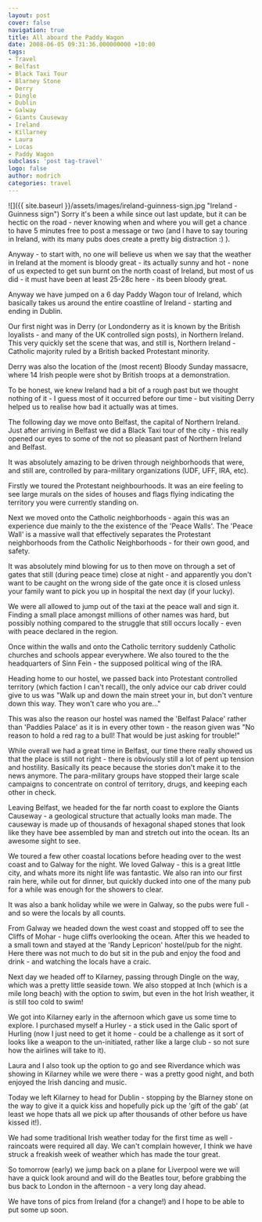 ```yaml
---
layout: post
cover: false
navigation: true
title: All aboard the Paddy Wagon
date: 2008-06-05 09:31:36.000000000 +10:00
tags: 
- Travel
- Belfast
- Black Taxi Tour
- Blarney Stone
- Derry
- Dingle
- Dublin
- Galway
- Giants Causeway
- Ireland
- Killarney
- Laura
- Lucas
- Paddy Wagon
subclass: 'post tag-travel'
logo: false
author: modrich
categories: travel
---
```

![]({{ site.baseurl }}/assets/images/ireland-guinness-sign.jpg "Ireland - Guinness sign")
Sorry it's been a while since out last update, but it can be hectic on the road - never knowing when and where you will get a chance to have 5 minutes free to post a message or two (and I have to say touring in Ireland, with its many pubs does create a pretty big distraction :) ).

Anyway - to start with, no one will believe us when we say that the weather in Ireland at the moment is bloody great - its actually sunny and hot - none of us expected to get sun burnt on the north coast of Ireland, but most of us did - it must have been at least 25-28c here - its been bloody great.

Anyway we have jumped on a 6 day Paddy Wagon tour of Ireland, which basically takes us around the entire coastline of Ireland - starting and ending in Dublin.

Our first night was in Derry (or Londonderry as it is known by the British loyalists - and many of the UK controlled sign posts), in Northern Ireland. This very quickly set the scene that was, and still is, Northern Ireland - Catholic majority ruled by a British backed Protestant minority.

Derry was also the location of the (most recent) Bloody Sunday massacre, where 14 Irish people were shot by British troops at a demonstration.

To be honest, we knew Ireland had a bit of a rough past but we thought nothing of it - I guess most of it occurred before our time - but visiting Derry helped us to realise how bad it actually was at times.

The following day we move onto Belfast, the capital of Northern Ireland. Just after arriving in Belfast we did a Black Taxi tour of the city - this really opened our eyes to some of the not so pleasant past of Northern Ireland and Belfast.

It was absolutely amazing to be driven through neighborhoods that were, and still are, controlled by para-military organizations (UDF, UFF, IRA, etc).

Firstly we toured the Protestant neighbourhoods. It was an eire feeling to see large murals on the sides of houses and flags flying indicating the territory you were currently standing on.

Next we moved onto the Catholic neighborhoods - again this was an experience due mainly to the the existence of the 'Peace Walls'. The 'Peace Wall' is a massive wall that effectively separates the Protestant neighborhoods from the Catholic Neighborhoods - for their own good, and safety.

It was absolutely mind blowing for us to then move on through a set of gates that still (during peace time) close at night - and apparently you don't want to be caught on the wrong side of the gate once it is closed unless your family want to pick you up in hospital the next day (if your lucky).

We were all allowed to jump out of the taxi at the peace wall and sign it. Finding a small place amongst millions of other names was hard, but possibly nothing compared to the struggle that still occurs locally - even with peace declared in the region.

Once within the walls and onto the Catholic territory suddenly Catholic churches and schools appear everywhere. We also toured to the the headquarters of Sinn Fein - the supposed political wing of the IRA.

Heading home to our hostel, we passed back into Protestant controlled territory (which faction I can't recall), the only advice our cab driver could give to us was "Walk up and down the main street your in, but don't venture down this way. They won't care who you are..."

This was also the reason our hostel was named the 'Belfast Palace' rather than 'Paddies Palace' as it is in every other town - the reason given was "No reason to hold a red rag to a bull! That would be just asking for trouble!"

While overall we had a great time in Belfast, our time there really showed us that the place is still not right - there is obviously still a lot of pent up tension and hostility. Basically its peace because the stories don't make it to the news anymore. The para-military groups have stopped their large scale campaigns to concentrate on control of territory, drugs, and keeping each other in check.

Leaving Belfast, we headed for the far north coast to explore the Giants Causeway - a geological structure that actually looks man made. The causeway is made up of thousands of hexagonal shaped stones that look like they have bee assembled by man and stretch out into the ocean. Its an awesome sight to see.

We toured a few other coastal locations before heading over to the west coast and to Galway for the night. We loved Galway - this is a great little city, and whats more its night life was fantastic. We also ran into our first rain here, while out for dinner, but quickly ducked into one of the many pub for a while was enough for the showers to clear.

It was also a bank holiday while we were in Galway, so the pubs were full - and so were the locals by all counts.

From Galway we headed down the west coast and stopped off to see the Cliffs of Mohar - huge cliffs overlooking the ocean. After this we headed to a small town and stayed at the 'Randy Lepricon' hostel/pub for the night. Here there was not much to do but sit in the pub and enjoy the food and drink - and watching the locals have a craic.

Next day we headed off to Kilarney, passing through Dingle on the way, which was a pretty little seaside town. We also stopped at Inch (which is a mile long beach) with the option to swim, but even in the hot Irish weather, it is still too cold to swim!

We got into Kilarney early in the afternoon which gave us some time to explore. I purchased myself a Hurley - a stick used in the Galic sport of Hurling (now I just need to get it home - could be a challenge as it sort of looks like a weapon to the un-initiated, rather like a large club - so not sure how the airlines will take to it).

Laura and I also took up the option to go and see Riverdance which was showing in Kilarney while we were there - was a pretty good night, and both enjoyed the Irish dancing and music.

Today we left Kilarney to head for Dublin - stopping by the Blarney stone on the way to give it a quick kiss and hopefully pick up the 'gift of the gab' (at least we hope thats all we pick up after thousands of other before us have kissed it!).

We had some traditional Irish weather today for the first time as well - raincoats were required all day. We can't complain however, I think we have struck a freakish week of weather which has made the tour great.

So tomorrow (early) we jump back on a plane for Liverpool were we will have a quick look around and will do the Beatles tour, before grabbing the bus back to London in the afternoon - a very long day ahead.

We have tons of pics from Ireland (for a change!) and I hope to be able to put some up soon.

